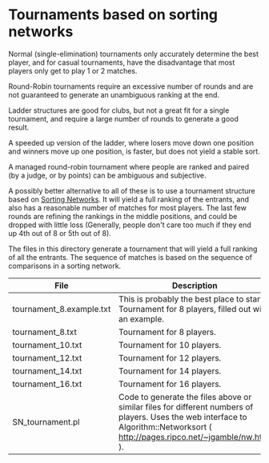# Tournaments based on sorting networks

Normal (single-elimination) tournaments only accurately determine the best player, 
and for casual tournaments, have the disadvantage that most players only get to play 1 or 2 matches.

Round-Robin tournaments require an excessive number of rounds and are not guaranteed to generate an unambiguous ranking at the end.

Ladder structures are good for clubs, but not a great fit for a single tournament, and require a large number of rounds to generate a good result.

A speeded up version of the ladder, where losers move down one position and winners move up one position, is faster, but does not yield a stable sort.

A managed round-robin tournament where people are ranked and paired (by a judge, or by points) can be ambiguous and subjective.

A possibly better alternative to all of these is to use a tournament structure based on [Sorting Networks](https://en.wikipedia.org/wiki/Sorting_network). 
It will yield a full ranking of the entrants, and also has a reasonable number of matches for most players.
The last few rounds are refining the rankings in the middle positions, and could be dropped with little loss 
(Generally, people don't care too much if they end up 4th out of 8 or 5th out of 8).

The files in this directory generate a tournament that will yield a full ranking of all the entrants.
The sequence of matches is based on the sequence of comparisons in a sorting network.

File | Description
---|---
tournament_8.example.txt |  This is probably the best place to start. Tournament for 8 players, filled out with an example.
tournament_8.txt  |  Tournament for 8 players.
tournament_10.txt |  Tournament for 10 players.
tournament_12.txt |  Tournament for 12 players.
tournament_14.txt |  Tournament for 14 players.
tournament_16.txt |  Tournament for 16 players.
SN_tournament.pl | Code to generate the files above or similar files for different numbers of players. Uses the web interface to Algorithm::Networksort ( http://pages.ripco.net/~jgamble/nw.html ).
